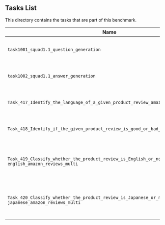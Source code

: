 ## Tasks List 

This directory contains the tasks that are part of this benchmark. 


Name | Summary | Category
---- | ----------- | --------
`task1001_squad1.1_question_generation` | Generating guestions (based on SQuAD 1.1) | Question Generation  
`task1002_squad1.1_answer_generation` | Generating answers to SQuAD 1.1 questions | Answer Generation
`Task_417_Identify_the_language_of_a_given_product_review_amazon_reviews_multi` | Classification of product review language | Classification
`Task_418_Identify_if_the_given_product_review_is_good_or_bad_amazon_reviews_multi` |Classification of product reviews into good or bad| Classification
`Task_419_Classify_whether_the_product_review_is_English_or_non-english_amazon_reviews_multi` | Classification of reviews based on whether it is English or not|Classification
`Task_420_Classify_whether_the_product_review_is_Japanese_or_non-japanese_amazon_reviews_multi` | Classification of reviews based on whether it is Japanese or not|Classification